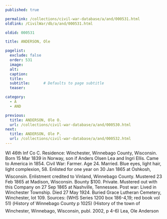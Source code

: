 ```yaml
---
published: true

permalink: /collections/civil-war-database/a/and/000531.html
oldlink: /CivilWar/db/a/and/000531.html

oldid: 000531

title: ANDERSON, Ole

pagelist:
  exclude: false
  order: 531
  image: 
  alt:
  caption:
  title:
  subtitle:      # Defaults to page subtitle
  teaser:

category: 
  - A 
  - AND

previous:
  title: ANDERSON, Ole O.
  url: /collections/civil-war-database/a/and/000530.html  
next:
  title: ANDERSON, Ole P.
  url: /collections/civil-war-database/a/and/000532.html   
---
```

WI 46th Inf Co C. Residence: Winchester, Winnebago County, Wisconsin. Born 15 Mar 1839 in Norway, son if Anders Olsen Lea and Ingri Ellis. Came to America in 1854. Civil War: Farmer. Age 24. Married. Blue eyes, light hair, light complexion, 5&#146;8&#148;. Enlisted for one year on 30 Jan 1865 at Oshkosh, Wisconsin. Enlistment credited to Vinland, Winnebago County. Mustered 23 Feb 1865 at Madison, Wisconsin. Bounty $100. Private. Mustered out with this Company on 27 Sep 1865 at Nashville, Tennessee. Post war: Lived in Winchester Township. Died 27 May 1924. Buried Grace Lutheran Cemetery, Winchester, lot 109. Sources: (WHS Series 1200 box 186-4,19; red book vol 51) (&#147;History of Winnebago County&#148; p 1025) (History of the town of Winchester, Winnebago, Wisconsin, publ. 2002, p 4-6) &#147;Lea, Ole Anderson&#148;